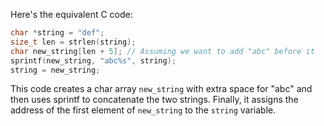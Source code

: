 Here's the equivalent C code:
```c
char *string = "def";
size_t len = strlen(string);
char new_string[len + 5]; // Assuming we want to add "abc" before it
sprintf(new_string, "abc%s", string);
string = new_string;
```
This code creates a char array `new_string` with extra space for "abc" and then uses sprintf to concatenate the two strings. Finally, it assigns the address of the first element of `new_string` to the `string` variable.

